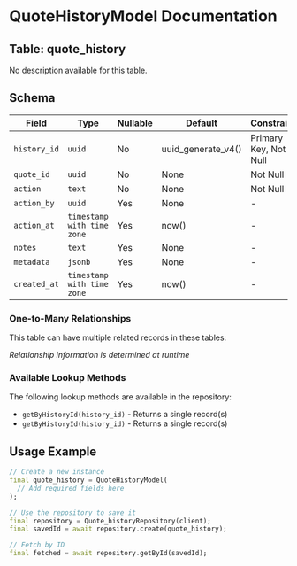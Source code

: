 # QuoteHistoryModel Documentation

## Table: quote_history

No description available for this table.

## Schema

| Field | Type | Nullable | Default | Constraints |
|-------|------|----------|---------|-------------|
| `history_id` | `uuid` | No | uuid_generate_v4() | Primary Key, Not Null |
| `quote_id` | `uuid` | No | None | Not Null |
| `action` | `text` | No | None | Not Null |
| `action_by` | `uuid` | Yes | None | - |
| `action_at` | `timestamp with time zone` | Yes | now() | - |
| `notes` | `text` | Yes | None | - |
| `metadata` | `jsonb` | Yes | None | - |
| `created_at` | `timestamp with time zone` | Yes | now() | - |

### One-to-Many Relationships

This table can have multiple related records in these tables:

*Relationship information is determined at runtime*


### Available Lookup Methods

The following lookup methods are available in the repository:

- `getByHistoryId(history_id)` - Returns a single record(s)
- `getByHistoryId(history_id)` - Returns a single record(s)


## Usage Example

```dart
// Create a new instance
final quote_history = QuoteHistoryModel(
  // Add required fields here
);

// Use the repository to save it
final repository = Quote_historyRepository(client);
final savedId = await repository.create(quote_history);

// Fetch by ID
final fetched = await repository.getById(savedId);
```

